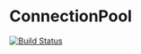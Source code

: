 # ConnectionPool

[![Build Status](https://github.com/AbrJA/ConnectionPool.jl/actions/workflows/CI.yml/badge.svg?branch=main)](https://github.com/AbrJA/ConnectionPool.jl/actions/workflows/CI.yml?query=branch%3Amain)
